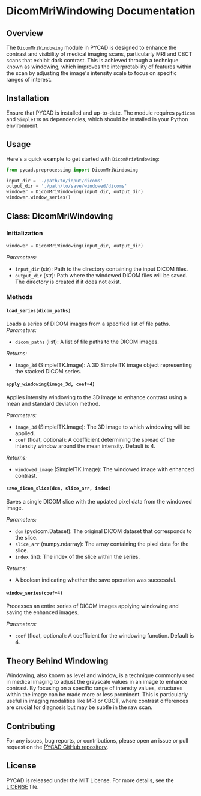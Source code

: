 # DicomMriWindowing Documentation 
## Overview
The `DicomMriWindowing` module in PYCAD is designed to enhance the contrast and visibility of medical imaging scans, particularly MRI and CBCT scans that exhibit dark contrast. This is achieved through a technique known as windowing, which improves the interpretability of features within the scan by adjusting the image's intensity scale to focus on specific ranges of interest.
## Installation
Ensure that PYCAD is installed and up-to-date. The module requires `pydicom` and `SimpleITK` as dependencies, which should be installed in your Python environment.

## Usage
Here's a quick example to get started with `DicomMriWindowing`:
```python
from pycad.preprocessing import DicomMriWindowing

input_dir = './path/to/input/dicoms'
output_dir = './path/to/save/windowed/dicoms'
windower = DicomMriWindowing(input_dir, output_dir)
windower.window_series()

```
## Class: DicomMriWindowing
### Initialization
```python
windower = DicomMriWindowing(input_dir, output_dir)
```

*Parameters:*
-   `input_dir` (str): Path to the directory containing the input DICOM files.
-   `output_dir` (str): Path where the windowed DICOM files will be saved. The directory is created if it does not exist.
### Methods
#### `load_series(dicom_paths)`
Loads a series of DICOM images from a specified list of file paths.
*Parameters:*
-   `dicom_paths` (list): A list of file paths to the DICOM images.

*Returns:*
-   `image_3d` (SimpleITK.Image): A 3D SimpleITK image object representing the stacked DICOM series.

#### `apply_windowing(image_3d, coef=4)`
Applies intensity windowing to the 3D image to enhance contrast using a mean and standard deviation method.

*Parameters:*
-   `image_3d` (SimpleITK.Image): The 3D image to which windowing will be applied.
-   `coef` (float, optional): A coefficient determining the spread of the intensity window around the mean intensity. Default is 4.

*Returns:*
-   `windowed_image` (SimpleITK.Image): The windowed image with enhanced contrast.

#### `save_dicom_slice(dcm, slice_arr, index)`
Saves a single DICOM slice with the updated pixel data from the windowed image.

*Parameters:*
-   `dcm` (pydicom.Dataset): The original DICOM dataset that corresponds to the slice.
-   `slice_arr` (numpy.ndarray): The array containing the pixel data for the slice.
-   `index` (int): The index of the slice within the series.

*Returns:*
-   A boolean indicating whether the save operation was successful.

#### `window_series(coef=4)`
Processes an entire series of DICOM images applying windowing and saving the enhanced images.

*Parameters:*
-   `coef` (float, optional): A coefficient for the windowing function. Default is 4.

## Theory Behind Windowing
Windowing, also known as level and window, is a technique commonly used in medical imaging to adjust the grayscale values in an image to enhance contrast. By focusing on a specific range of intensity values, structures within the image can be made more or less prominent. This is particularly useful in imaging modalities like MRI or CBCT, where contrast differences are crucial for diagnosis but may be subtle in the raw scan.

## Contributing
For any issues, bug reports, or contributions, please open an issue or pull request on the [PYCAD GitHub repository](https://github.com/amine0110/pycad).

## License
PYCAD is released under the MIT License. For more details, see the [LICENSE](https://github.com/amine0110/pycad/blob/main/LICENSE) file.